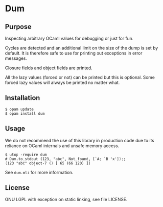 Dum
===

Purpose
-------

Inspecting arbitrary OCaml values for debugging or just for fun.

Cycles are detected and an additional limit on the size of the dump is
set by default. It is therefore safe to use for printing out
exceptions in error messages.

Closure fields and object fields are printed.

All the lazy values (forced or not) can be printed but this is optional.
Some forced lazy values will always be printed no matter what.


Installation
------------

```
$ opam update
$ opam install dum
```

Usage
-----

We do not recommend the use of this library in production code due to
its reliance on OCaml internals and unsafe memory access.

```
$ utop -require dum
# Dum.to_stdout (123, "abc", Not_found, [`A; `B 'x']);;
(123 "abc" object-7 () [ 65 (66 120) ])
```

See `dum.mli` for more information.

License
-------

GNU LGPL with exception on static linking, see file LICENSE.

